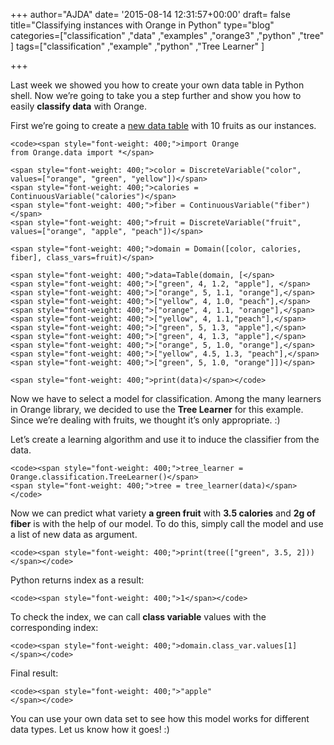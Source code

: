 +++
author="AJDA"
date= '2015-08-14 12:31:57+00:00'
draft= false
title="Classifying instances with Orange in Python"
type="blog"
categories=["classification" ,"data" ,"examples" ,"orange3" ,"python" ,"tree" ]
tags=["classification" ,"example" ,"python" ,"Tree Learner" ]

+++

Last week we showed you how to create your own data table in Python shell. Now we’re going to take you a step further and show you how to easily **classify data** with Orange.

First we’re going to create a [new data table](http://blog.biolab.si/2015/08/07/creating-a-new-data-table-in-orange-through-python/) with 10 fruits as our instances.

    
    <code><span style="font-weight: 400;">import Orange
    from Orange.data import *</span>
    
    <span style="font-weight: 400;">color = DiscreteVariable("color", values=["orange", "green", "yellow"])</span>
    <span style="font-weight: 400;">calories = ContinuousVariable("calories")</span>
    <span style="font-weight: 400;">fiber = ContinuousVariable("fiber")</span>
    <span style="font-weight: 400;">fruit = DiscreteVariable("fruit", values=["orange", "apple", "peach"])</span>
    
    <span style="font-weight: 400;">domain = Domain([color, calories, fiber], class_vars=fruit)</span>
    
    <span style="font-weight: 400;">data=Table(domain, [</span>
    <span style="font-weight: 400;">["green", 4, 1.2, "apple"], </span>
    <span style="font-weight: 400;">["orange", 5, 1.1, "orange"],</span>
    <span style="font-weight: 400;">["yellow", 4, 1.0, "peach"],</span>
    <span style="font-weight: 400;">["orange", 4, 1.1, "orange"],</span>
    <span style="font-weight: 400;">["yellow", 4, 1.1,"peach"],</span>
    <span style="font-weight: 400;">["green", 5, 1.3, "apple"],</span>
    <span style="font-weight: 400;">["green", 4, 1.3, "apple"],</span>
    <span style="font-weight: 400;">["orange", 5, 1.0, "orange"],</span>
    <span style="font-weight: 400;">["yellow", 4.5, 1.3, "peach"],</span>
    <span style="font-weight: 400;">["green", 5, 1.0, "orange"]])</span>
    
    <span style="font-weight: 400;">print(data)</span></code>


Now we have to select a model for classification. Among the many learners in Orange library, we decided to use the **Tree Learner** for this example. Since we’re dealing with fruits, we thought it’s only appropriate. :)

Let’s create a learning algorithm and use it to induce the classifier from the data.

    
    <code><span style="font-weight: 400;">tree_learner = Orange.classification.TreeLearner()</span>
    <span style="font-weight: 400;">tree = tree_learner(data)</span></code>


Now we can predict what variety **a green fruit** with **3.5 calories** and **2g of fiber** is with the help of our model. To do this, simply call the model and use a list of new data as argument.

    
    <code><span style="font-weight: 400;">print(tree(["green", 3.5, 2]))</span></code>


Python returns index as a result:

    
    <code><span style="font-weight: 400;">1</span></code>


To check the index, we can call **class variable** values with the corresponding index:

    
    <code><span style="font-weight: 400;">domain.class_var.values[1]</span></code>


Final result:

    
    <code><span style="font-weight: 400;">"apple"
    </span></code>


You can use your own data set to see how this model works for different data types. Let us know how it goes! :)
